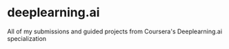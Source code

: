 # deeplearning.ai
All of my submissions and guided projects from Coursera's Deeplearning.ai specialization
